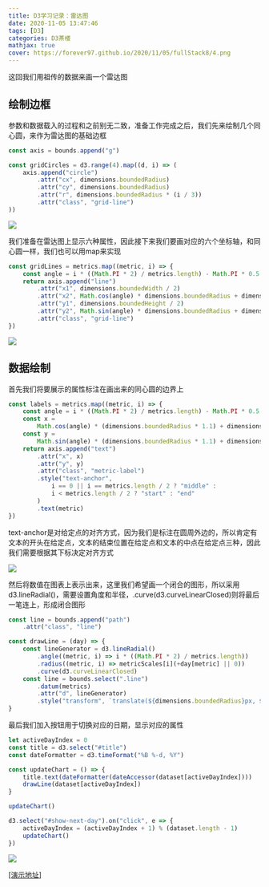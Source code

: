 ```yaml
---
title: D3学习记录：雷达图
date: 2020-11-05 13:47:46
tags: [D3]
categories: D3茶楼
mathjax: true
cover: https://forever97.github.io/2020/11/05/fullStack8/4.png
---
```


这回我们用祖传的数据来画一个雷达图

## 绘制边框

参数和数据载入的过程和之前别无二致，准备工作完成之后，我们先来绘制几个同心圆，来作为雷达图的基础边框

```javascript
const axis = bounds.append("g")

const gridCircles = d3.range(4).map((d, i) => (
    axis.append("circle")
        .attr("cx", dimensions.boundedRadius)
        .attr("cy", dimensions.boundedRadius)
        .attr("r", dimensions.boundedRadius * (i / 3))
        .attr("class", "grid-line")
))
```

![](1.png)

我们准备在雷达图上显示六种属性，因此接下来我们要画对应的六个坐标轴，和同心圆一样，我们也可以用map来实现

```javascript
const gridLines = metrics.map((metric, i) => {
    const angle = i * ((Math.PI * 2) / metrics.length) - Math.PI * 0.5
    return axis.append("line")
        .attr("x1", dimensions.boundedWidth / 2)
        .attr("x2", Math.cos(angle) * dimensions.boundedRadius + dimensions.boundedWidth / 2)
        .attr("y1", dimensions.boundedHeight / 2)
        .attr("y2", Math.sin(angle) * dimensions.boundedRadius + dimensions.boundedWidth / 2)
        .attr("class", "grid-line")
})
```

![](2.png)

## 数据绘制

首先我们将要展示的属性标注在画出来的同心圆的边界上

```javascript
const labels = metrics.map((metric, i) => {
    const angle = i * ((Math.PI * 2) / metrics.length) - Math.PI * 0.5
    const x = 
        Math.cos(angle) * (dimensions.boundedRadius * 1.1) + dimensions.boundedWidth / 2
    const y = 
        Math.sin(angle) * (dimensions.boundedRadius * 1.1) + dimensions.boundedHeight / 2
    return axis.append("text")
        .attr("x", x)
        .attr("y", y)
        .attr("class", "metric-label")
        .style("text-anchor",
            i == 0 || i == metrics.length / 2 ? "middle" :
            i < metrics.length / 2 ? "start" : "end"
        )
        .text(metric)
})
```

text-anchor是对给定点的对齐方式，因为我们是标注在圆周外边的，所以肯定有文本的开头在给定点，文本的结束位置在给定点和文本的中点在给定点三种，因此我们需要根据其下标决定对齐方式

![](3.png)

然后将数值在图表上表示出来，这里我们希望画一个闭合的图形，所以采用d3.lineRadial()，需要设置角度和半径，.curve(d3.curveLinearClosed)则将最后一笔连上，形成闭合图形

```javascript
const line = bounds.append("path")
    .attr("class", "line")

const drawLine = (day) => {
    const lineGenerator = d3.lineRadial()
        .angle((metric, i) => i * ((Math.PI * 2) / metrics.length))
        .radius((metric, i) => metricScales[i](+day[metric] || 0))
        .curve(d3.curveLinearClosed)
    const line = bounds.select(".line")
        .datum(metrics)
        .attr("d", lineGenerator)
        .style("transform", `translate(${dimensions.boundedRadius}px, ${dimensions.boundedRadius}px)`)
}
```

最后我们加入按钮用于切换对应的日期，显示对应的属性

```javascript
let activeDayIndex = 0
const title = d3.select("#title")
const dateFormatter = d3.timeFormat("%B %-d, %Y")

const updateChart = () => {
    title.text(dateFormatter(dateAccessor(dataset[activeDayIndex])))
    drawLine(dataset[activeDayIndex])
}

updateChart()

d3.select("#show-next-day").on("click", e => {
    activeDayIndex = (activeDayIndex + 1) % (dataset.length - 1)
    updateChart()
})
```

![](4.png)

[[演示地址]](https://forever97.github.io/dataViz/fullStackD3/radar/)